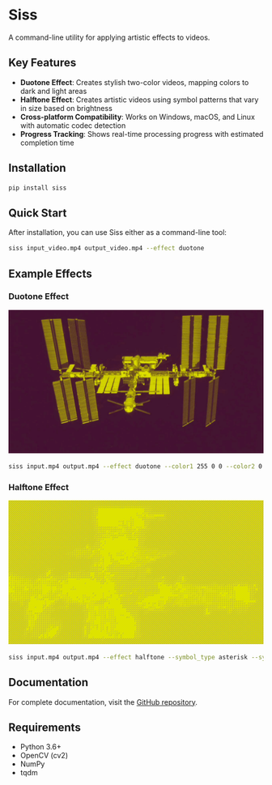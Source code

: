 # Siss

A command-line utility for applying artistic effects to videos.

## Key Features

- **Duotone Effect**: Creates stylish two-color videos, mapping colors to dark and light areas
- **Halftone Effect**: Creates artistic videos using symbol patterns that vary in size based on brightness
- **Cross-platform Compatibility**: Works on Windows, macOS, and Linux with automatic codec detection
- **Progress Tracking**: Shows real-time processing progress with estimated completion time

## Installation

```bash
pip install siss
```

## Quick Start

After installation, you can use Siss either as a command-line tool:

```bash
siss input_video.mp4 output_video.mp4 --effect duotone
```

## Example Effects

### Duotone Effect

![Duotone Example](https://raw.githubusercontent.com/MichailSemoglou/siss/main/examples/duotone_example.jpg)

```bash
siss input.mp4 output.mp4 --effect duotone --color1 255 0 0 --color2 0 255 255
```

### Halftone Effect

![Halftone Example](https://raw.githubusercontent.com/MichailSemoglou/siss/main/examples/halftone_example.jpg)

```bash
siss input.mp4 output.mp4 --effect halftone --symbol_type asterisk --symbol_size 12
```

## Documentation

For complete documentation, visit the [GitHub repository](https://github.com/MichailSemoglou/siss).

## Requirements

- Python 3.6+
- OpenCV (cv2)
- NumPy
- tqdm
